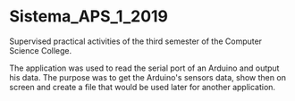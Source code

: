 # Sistema_APS_1_2019

Supervised practical activities of the third semester of the Computer Science College.

The application was used to read the serial port of an Arduino and output his data.
The purpose was to get the Arduino's sensors data, show then on screen and create a file that would be used later for another application. 
